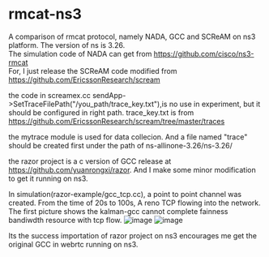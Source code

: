 # rmcat-ns3
A comparison of rmcat protocol, namely NADA, GCC and SCReAM on ns3 platform. The version of ns is 3.26.  
The simulation code of NADA can get from https://github.com/cisco/ns3-rmcat  
For, I just release the SCReAM code modified from https://github.com/EricssonResearch/scream  

the code in screamex.cc sendApp->SetTraceFilePath("/you_path/trace_key.txt"),is no use in experiment, but it should be configured in right path. trace_key.txt is from https://github.com/EricssonResearch/scream/tree/master/traces  

the mytrace module is used for data collecion. And a file named "trace" should be created first under the  path of ns-allinone-3.26/ns-3.26/  

the razor project is a c version of GCC release at https://github.com/yuanrongxi/razor. And I make some minor modification to get it running on ns3.  

In simulation(razor-example/gcc_tcp.cc), a point to point channel was created. From the time of 20s to 100s, A reno TCP flowing into the network. The first picture shows the kalman-gcc cannot complete fainness bandiwdth resource with tcp flow.
![image](https://github.com/sonyangchang/rmcat-ns3/blob/master/razor-example/gcc_razor_0remb.png)
![image](https://github.com/sonyangchang/rmcat-ns3/blob/master/razor-example/gcc_razor_1remb.png)  

Its the success importation of razor project on ns3 encourages me get the original GCC in webrtc running on ns3.

